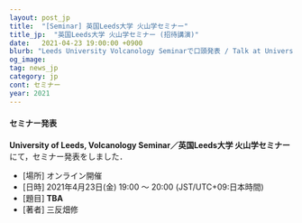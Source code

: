 ```yaml
---
layout: post_jp
title:  "[Seminar] 英国Leeds大学 火山学セミナー"
title_jp:  "英国Leeds大学 火山学セミナー (招待講演)"
date:   2021-04-23 19:00:00 +0900
blurb: "Leeds University Volcanology Seminarで口頭発表 / Talk at University of Leeds, Volcanology Seminar"
og_image:
tag: news_jp
category: jp
cont: セミナー
year: 2021
---
```


#### **セミナー発表**

**University of Leeds, Volcanology Seminar／英国Leeds大学 火山学セミナー**にて，セミナー発表をしました．

- [場所] オンライン開催
- [日時] 2021年4月23日(金) 19:00 〜 20:00 (JST/UTC+09:日本時間)
- [題目] **TBA**
- [著者] 三反畑修

